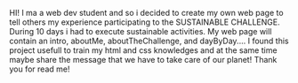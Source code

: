 HI! I ma a web dev student and so i decided to create my own web page to tell others my experience participating to the SUSTAINABLE CHALLENGE.
During 10 days i had to execute sustainable activities.
My web page will contain an intro, aboutMe, aboutTheChallenge, and dayByDay....
I found this project usefull to train my html and css knowledges and at the same time maybe share the message that we have to take care of our planet!
Thank you for read me!
